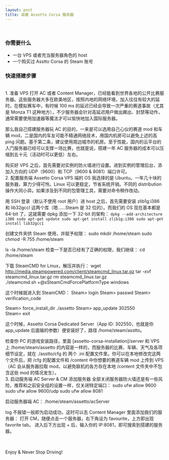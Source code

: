 ```yaml
---
layout: post
title: 自建 Assetto Corsa 服务器
---
```



<br>

### 你需要什么
- 一台 VPS 或者充当服务器角色的 host
- 一个购买过 Asstto Corsa 的 Steam 账号

### 快速搭建步骤
<br>
1. 准备 VPS
打开 AC 或者 Content Manager，已经能看到世界各地的公开比赛服务器。这些服务器大多在欧美地区，按照内地的网络环境，加入往往有较大的延时。在模拟赛车中，有时候 100 ms 的延迟已经会导致一次严重的赛道事故（尤其是 Monza T1 这种地方），不少服务器会针对高延迟用户做出踢出、封禁等动作，通常需要使用加速器等魔法才可以愉快地加入国际服务器。

那么我自己搭建服务器玩 AC 的目的，一来是可以选用自己心仪的赛道 mod 和车辆 mod，二是国内的车友可能不精通网络技术，用国内机房可以避免上述的高 ping 问题。基于第二条，建议使用周边城市的机房。至于性能，国内的云平台的入门服务器已经可以支撑一场比赛，也就是说，搭建一年 AC 服务器的成本可以压缩到五十元（活动时可以更低）左右。

购买好 VPS 之后，首先需要对实例的防火墙进行设置。进到实例的管理后台，添加入方向的 UDP（9600）和 TCP（9600 & 8081）端口许可。
<br>
2. 配置服务端 Assetto Corsa
VPS 端的 OS 我选择的是 Ubuntu。一年几十块的服务器，算力少得可怜。Linux 可以更稳定，节省系统开销。不同的 distribution 操作大同小异。如果涉及到不同的包管理工具，需要对命令稍作改动。

用 SSH 登录（默认不使用 root 用户）进 host 之后，首先需要安装 zlib1g:i386 和 lib32gccl 这两个库（嗯……Steam 是 32 位的）。而我们的 OS 现在基本都是 64-bit 了，这就需要 dpkg 添加一下 32-bit 的架构：
``dpkg --add-architecture i386
sudo apt-get update
sudo apt-get install zlib1g:i386
sudo apt-get install lib32gcc1 
``

创建文件夹供 Steam 使用，并赋予权限：
sudo mkdir /home/steam
sudo chmod -R 755 /home/steam

ls -la /home/steam 检查一下是否已经有了正确的权限，我们继续：
cd /home/steam

下载 SteamCMD for Linux，解压并执行：
wget http://media.steampowered.com/client/steamcmd_linux.tar.gz
tar -xvf steamcmd_linux.tar.gz 
rm steamcmd_linux.tar.gz  
./steamcmd.sh +@sSteamCmdForcePlatformType windows

这个时候就进入到 SteamCMD：
Steam> login <username> 
Steam> passwd
Steam> verification_code

Steam> force_install_dir ./assetto
Steam> app_update 302550  
Steam> exit

这个时候，Assetto Corsa Dedicated Server（App ID: 302550，也就是你 app_update 后面输的参数）便安装好了，路径 /home/steam/asstto。

检查你 PC 的游戏安装路径，里面 [assetto-corsa-installation]/server 和 VPS 上 /home/steam/assetto 的内容是一样的，而服务器的比赛、车辆、天气及各项细节设定，就在 ./asstto/cfg 的 两个 .ini 配置文件里。你可以在本地修改完这两个文件后，把 /cfg 的配置文件和 /content 中你想要的赛道车辆 mod 上传到 VPS（AC 会从服务器拉取 mod，以避免联机的各方存在本地 /content 文件夹中不包含这些 mod 的情况发生）。
<br>
3. 启动服务端 AC Server & CM 添加服务器
全部关闭服务器防火墙还是有一些风险，推荐和之前安全组的设置一样，仅关闭特定端口：
sudo ufw allow 9600
sudo ufw allow 9600/udp
sudo ufw allow 8081

启动服务器端 AC：
/home/steam/assetto/acServer

log 不报错一般即为启动成功，这时可以去 Content Manager 里面添加我们的服务器：
打开 CM，随便点击一个服务器，右下角设为 favourite，上方即出现 favorite tab。
进入后下方出现 + 后，输入你的 IP:8081，即可搜索到搭建的服务器。

<br>
<br>
Enjoy & Never Stop Driving!

